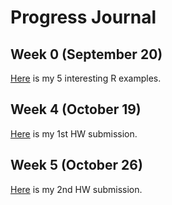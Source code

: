 # Progress Journal

## Week 0 (September 20)

[Here](/files/safak_homework_0.html) is my 5 interesting R examples.

## Week 4 (October 19)

[Here](/files/safak_homework_1.html) is my 1st HW submission.

## Week 5 (October 26)

[Here](/files/safak_homework_2.html) is my 2nd HW submission.
